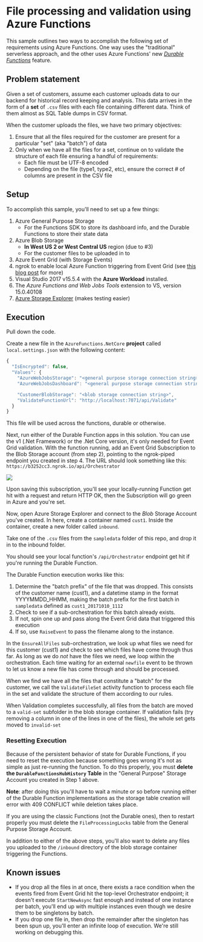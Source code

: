 ﻿# File processing and validation using Azure Functions
This sample outlines two ways to accomplish the following set of requirements using Azure Functions. One way uses the "traditional" serverless approach, and the other uses Azure Functions' new _<a href="https://docs.microsoft.com/en-us/azure/azure-functions/durable-functions-overview" target="_blank">Durable Functions</a>_ feature.
## Problem statement
Given a set of customers, assume each customer uploads data to our backend for historical record keeping and analysis. This data arrives in the form of a **set** of `.csv` files with each file containing different data. Think of them almost as SQL Table dumps in CSV format.

When the customer uploads the files, we have two primary objectives:
1. Ensure that all the files required for the customer are present for a particular "set" (aka "batch") of data
2. Only when we have all the files for a set, continue on to validate the structure of each file ensuring a handful of requirements:
    * Each file must be UTF-8 encoded
    * Depending on the file (type1, type2, etc), ensure the correct # of columns are present in the CSV file

## Setup
To accomplish this sample, you'll need to set up a few things:

1. Azure General Purpose Storage
    * For the Functions SDK to store its dashboard info, and the Durable Functions to store their state data
1. Azure Blob Storage
    * **In West US 2 or West Central US** region (due to #3)
    * For the customer files to be uploaded in to
1. Azure Event Grid (with Storage Events)
1. ngrok to enable local Azure Function triggering from Event Grid (see <a href="https://blogs.msdn.microsoft.com/brandonh/2017/11/30/locally-debugging-an-azure-function-triggered-by-azure-event-grid/" target="_blank">this blog post</a> for more)
1. Visual Studio 2017 v15.5.4 with the **Azure Workload** installed.
1. The *Azure Functions and Web Jobs Tools* extension to VS, version 15.0.40108
1. <a href="https://azure.microsoft.com/en-us/features/storage-explorer/" target="_blank">Azure Storage Explorer</a> (makes testing easier)

## Execution

Pull down the code.

Create a new file in the `AzureFunctions.NetCore` **project** called `local.settings.json` with the following content:
```js
{
  "IsEncrypted": false,
  "Values": {
    "AzureWebJobsStorage": "<general purpose storage connection string>",
    "AzureWebJobsDashboard": "<general purpose storage connection string>",

    "CustomerBlobStorage": "<blob storage connection string>",
    "ValidateFunctionUrl": "http://localhost:7071/api/Validate"
  }
}
```

This file will be used across the functions, durable or otherwise.

Next, run either of the Durable Function apps in this solution. You can use the v1 (.Net Framework) or the .Net Core version, it's only needed for Event Grid validation.
With the function running, add an Event Grid Subscription to the Blob Storage account (from step 2), pointing to the ngrok-piped endpoint you created in step 4. The URL should look something like this: `https://b3252cc3.ngrok.io/api/Orchestrator`

![](https://brandonhmsdnblog.blob.core.windows.net/images/2018/01/17/s2018-01-17_14-59-32.png)

Upon saving this subscription, you'll see your locally-running Function get hit with a request and return HTTP OK, then the Subscription will go green in Azure and you're set.

Now, open Azure Storage Explorer and connect to the *Blob* Storage Account you've created. In here, create a container named `cust1`. Inside the container, create a new folder called `inbound`.

Take one of the `.csv` files from the `sampledata` folder of this repo, and drop it in to the inbound folder.

You should see your local function's `/api/Orchestrator` endpoint get hit if you're running the Durable Function.

The Durable Function execution works like this:
1. Determine the "batch prefix" of the file that was dropped. This consists of the customer name (cust1), and a datetime stamp in the format YYYYMMDD_HHMM, making the batch prefix for the first batch in `sampledata` defined as `cust1_20171010_1112`
1. Check to see if a sub-orchestration for this batch already exists.
2. If not, spin one up and pass along the Event Grid data that triggered this execution
3. If so, use `RaiseEvent` to pass the filename along to the instance.

In the `EnsureAllFiles` sub-orchestration, we look up what files we need for this customer (cust1) and check to see which files have come through thus far. As long as we do *not* have the files we need, we loop within the orchestration. Each time waiting for an external `newfile` event to be thrown to let us know a new file has come through and should be processed.

When we find we have all the files that constitute a "batch" for the customer, we call the `ValidateFileSet` activity function to process each file in the set and validate the structure of them according to our rules.

When Validation completes successfully, all files from the batch are moved to a `valid-set` subfolder in the blob storage container. If validation fails (try removing a column in one of the lines in one of the files), the whole set gets moved to `invalid-set`

### Resetting Execution
Because of the persistent behavior of state for Durable Functions, if you need to reset the execution because something goes wrong it's not as simple as just re-running the function. To do this properly, you must **delete the `DurableFunctionsHubHistory` Table** in the "General Purpose" Storage Account you created in Step 1 above.

**Note**: after doing this you'll have to wait a minute or so before running either of the Durable Function implementations as the storage table creation will error with 409 CONFLICT while deletion takes place.

If you are using the classic Functions (not the Durable ones), then to restart properly you must delete the `FileProcessingLocks` table from the General Purpose Storage Account.

In addition to either of the above steps, you'll also want to delete any files you uploaded to the `/inbound` directory of the blob storage container triggering the Functions.

## Known issues
* If you drop all the files in at once, there exists a race condition when the events fired from Event Grid hit the top-level Orchestrator endpoint; it doesn't execute `StartNewAsync` fast enough and instead of one instance per batch, you'll end up with multiple instances even though we desire them to be singletons by batch.
* If you drop one file in, then drop the remainder after the singleton has been spun up, you'll enter an infinite loop of execution. We're still working on debugging this.